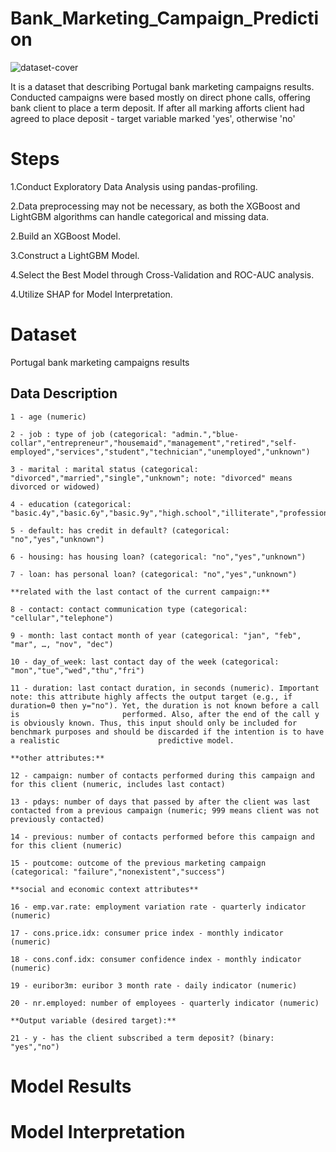 # Bank_Marketing_Campaign_Prediction

![dataset-cover](https://github.com/ufuksecilmis/Bank_Marketing_Campaign_Prediction/assets/51096261/7d34113b-68e7-406d-87b2-e17dc4fd4c53)

It is a dataset that describing Portugal bank marketing campaigns results.
Conducted campaigns were based mostly on direct phone calls, offering bank client to place a term deposit.
If after all marking afforts client had agreed to place deposit - target variable marked 'yes', otherwise 'no'

# Steps

1.Conduct Exploratory Data Analysis using pandas-profiling.

2.Data preprocessing may not be necessary, as both the XGBoost and LightGBM algorithms can handle categorical and missing data.

2.Build an XGBoost Model.

3.Construct a LightGBM Model.

4.Select the Best Model through Cross-Validation and ROC-AUC analysis.

4.Utilize SHAP for Model Interpretation.

# Dataset
Portugal bank marketing campaigns results

## Data Description

    1 - age (numeric)

    2 - job : type of job (categorical: "admin.","blue-collar","entrepreneur","housemaid","management","retired","self-employed","services","student","technician","unemployed","unknown")

    3 - marital : marital status (categorical: "divorced","married","single","unknown"; note: "divorced" means divorced or widowed)

    4 - education (categorical: "basic.4y","basic.6y","basic.9y","high.school","illiterate","professional.course","university.degree","unknown")

    5 - default: has credit in default? (categorical: "no","yes","unknown")

    6 - housing: has housing loan? (categorical: "no","yes","unknown")

    7 - loan: has personal loan? (categorical: "no","yes","unknown")

    **related with the last contact of the current campaign:**
    
    8 - contact: contact communication type (categorical: "cellular","telephone")

    9 - month: last contact month of year (categorical: "jan", "feb", "mar", …, "nov", "dec")

    10 - day_of_week: last contact day of the week (categorical: "mon","tue","wed","thu","fri")

    11 - duration: last contact duration, in seconds (numeric). Important note: this attribute highly affects the output target (e.g., if duration=0 then y="no"). Yet, the duration is not known before a call is                       performed. Also, after the end of the call y is obviously known. Thus, this input should only be included for benchmark purposes and should be discarded if the intention is to have a realistic                      predictive model.
    
    **other attributes:**

    12 - campaign: number of contacts performed during this campaign and for this client (numeric, includes last contact)

    13 - pdays: number of days that passed by after the client was last contacted from a previous campaign (numeric; 999 means client was not previously contacted)

    14 - previous: number of contacts performed before this campaign and for this client (numeric)

    15 - poutcome: outcome of the previous marketing campaign (categorical: "failure","nonexistent","success")
    
    **social and economic context attributes**

    16 - emp.var.rate: employment variation rate - quarterly indicator (numeric)

    17 - cons.price.idx: consumer price index - monthly indicator (numeric)

    18 - cons.conf.idx: consumer confidence index - monthly indicator (numeric)

    19 - euribor3m: euribor 3 month rate - daily indicator (numeric)

    20 - nr.employed: number of employees - quarterly indicator (numeric)

    **Output variable (desired target):**

    21 - y - has the client subscribed a term deposit? (binary: "yes","no")


# Model Results


# Model Interpretation
